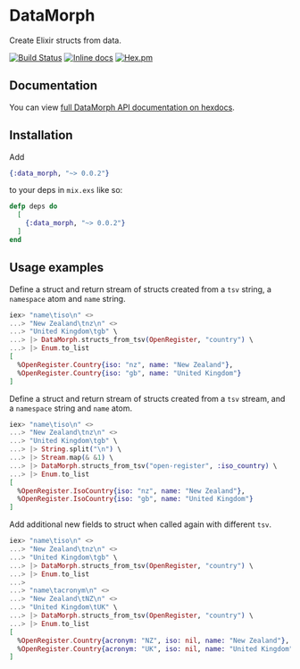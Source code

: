 # DataMorph

Create Elixir structs from data.

[![Build Status](https://api.travis-ci.org/robmckinnon/data_morph.svg)](https://travis-ci.org/robmckinnon/data_morph)
[![Inline docs](http://inch-ci.org/github/robmckinnon/data_morph.svg)](http://inch-ci.org/github/robmckinnon/data_morph)
[![Hex.pm](https://img.shields.io/hexpm/v/data_morph.svg)](https://hex.pm/packages/data_morph)

## Documentation

You can view [full DataMorph API documentation on hexdocs](https://hexdocs.pm/data_morph/DataMorph.html).

## Installation

Add
```elixir
{:data_morph, "~> 0.0.2"}
```
to your deps in `mix.exs` like so:

```elixir
defp deps do
  [
    {:data_morph, "~> 0.0.2"}
  ]
end
```

## Usage examples

Define a struct and return stream of structs created from a `tsv` string, a `namespace` atom and `name` string.

```elixir
iex> "name\tiso\n" <>
...> "New Zealand\tnz\n" <>
...> "United Kingdom\tgb" \
...> |> DataMorph.structs_from_tsv(OpenRegister, "country") \
...> |> Enum.to_list
[
  %OpenRegister.Country{iso: "nz", name: "New Zealand"},
  %OpenRegister.Country{iso: "gb", name: "United Kingdom"}
]
```

Define a struct and return stream of structs created from a `tsv` stream, and a `namespace` string and `name` atom.

```elixir
iex> "name\tiso\n" <>
...> "New Zealand\tnz\n" <>
...> "United Kingdom\tgb" \
...> |> String.split("\n") \
...> |> Stream.map(& &1) \
...> |> DataMorph.structs_from_tsv("open-register", :iso_country) \
...> |> Enum.to_list
[
  %OpenRegister.IsoCountry{iso: "nz", name: "New Zealand"},
  %OpenRegister.IsoCountry{iso: "gb", name: "United Kingdom"}
]
```

Add additional new fields to struct when called again with different `tsv`.

```elixir
iex> "name\tiso\n" <>
...> "New Zealand\tnz\n" <>
...> "United Kingdom\tgb" \
...> |> DataMorph.structs_from_tsv(OpenRegister, "country") \
...> |> Enum.to_list
...>
...> "name\tacronym\n" <>
...> "New Zealand\tNZ\n" <>
...> "United Kingdom\tUK" \
...> |> DataMorph.structs_from_tsv(OpenRegister, "country") \
...> |> Enum.to_list
[
  %OpenRegister.Country{acronym: "NZ", iso: nil, name: "New Zealand"},
  %OpenRegister.Country{acronym: "UK", iso: nil, name: "United Kingdom"}
]
```
